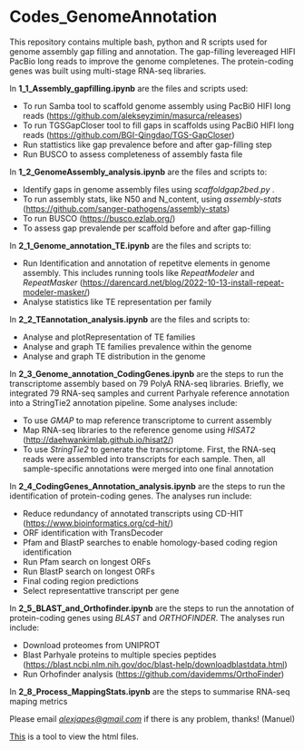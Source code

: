 # Codes_GenomeAnnotation
This repository contains multiple bash, python and R scripts used for genome assembly gap filling and annotation. The gap-filling levereaged HIFI PacBio long reads to improve the genome completenes. The protein-coding genes was built using multi-stage RNA-seq libraries.

In **1_1_Assembly_gapfilling.ipynb** are the files and scripts used:

- To run Samba tool to scaffold genome assembly using PacBi0 HIFI long reads (https://github.com/alekseyzimin/masurca/releases)
- To run TGSGapCloser tool to fill gaps in scaffolds using PacBi0 HIFI long reads (https://github.com/BGI-Qingdao/TGS-GapCloser)
- Run stattistics like gap prevalence before and after gap-filling  step
- Run BUSCO to assess completeness of assembly fasta file

In **1_2_GenomeAssembly_analysis.ipynb** are the files and scripts to:
- Identify gaps in genome assembly files using *scaffoldgap2bed.py* .
- To run assembly stats, like N50 and N_content, using *assembly-stats* (https://github.com/sanger-pathogens/assembly-stats)
- To run BUSCO (https://busco.ezlab.org/)
- To assess gap prevalende per scaffold  before and after gap-filling

In **2_1_Genome_annotation_TE.ipynb** are the files and scripts to:
- Run Identification and annotation of repetitve elements in genome assembly. This includes running tools like *RepeatModeler* and *RepeatMasker* (https://darencard.net/blog/2022-10-13-install-repeat-modeler-masker/)
- Analyse statistics like TE representation per family

In **2_2_TEannotation_analysis.ipynb** are the files and scripts to:
- Analyse and plotRepresentation of TE families
- Analyse and graph TE families prevalence within the genome
- Analyse and graph TE distribution in the genome

In **2_3_Genome_annotation_CodingGenes.ipynb** are the steps to run the transcriptome assembly based on 79 PolyA RNA-seq libraries. Briefly, we integrated 79 RNA-seq samples and current Parhyale reference annotation into a StringTie2 annotation pipeline. Some analyses include:
- To use *GMAP* to map reference transcriptome to current assembly
- Map RNA-seq libraries to the reference genome using *HISAT2* (http://daehwankimlab.github.io/hisat2/)
- To use *StringTie2* to generate the transcriptome. First, the RNA-seq reads were assembled into transcripts for each sample. Then, all sample-specific annotations were merged into one final annotation

In **2_4_CodingGenes_Annotation_analysis.ipynb** are the steps to run the identification of protein-coding genes. The analyses run include:
- Reduce redundancy of annotated transcripts using CD-HIT (https://www.bioinformatics.org/cd-hit/)
- ORF identification with TransDecoder
- Pfam and BlastP searches to enable homology-based coding region identification
-   Run Pfam search on longest ORFs
-   Run BlastP search on longest ORFs
- Final coding region predictions
- Select representattive transcript per gene

In **2_5_BLAST_and_Orthofinder.ipynb** are the steps to run the annotation of protein-coding genes using *BLAST* and *ORTHOFINDER*. The analyses run include:
- Download proteomes from UNIPROT
- Blast Parhyale proteins to multiple species peptides (https://blast.ncbi.nlm.nih.gov/doc/blast-help/downloadblastdata.html)
- Run Orhofinder analysis (https://github.com/davidemms/OrthoFinder)

In **2_8_Process_MappingStats.ipynb** are the steps to summarise RNA-seq maping metrics
  
Please email *alexjapes@gmail.com* if there is any problem, thanks! (Manuel)

[This](https://htmlpreview.github.io/) is a tool to view the html files. 
